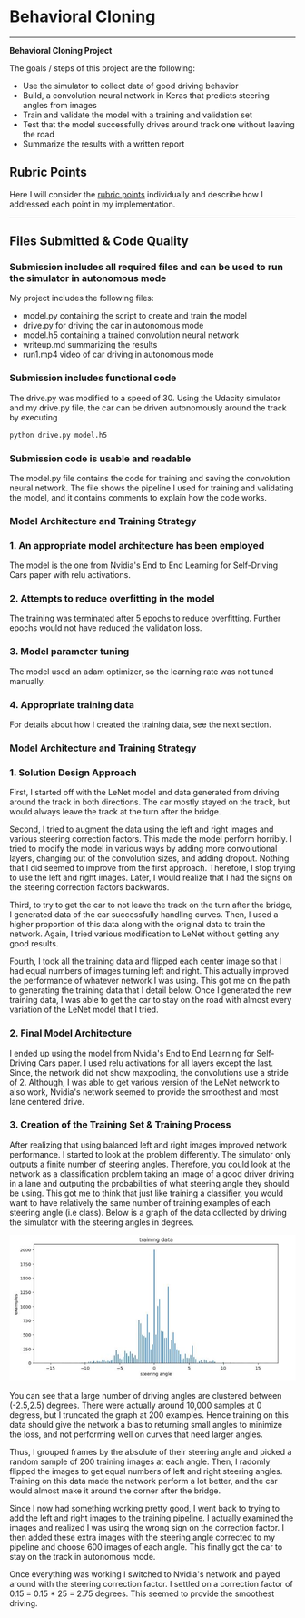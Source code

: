 # **Behavioral Cloning** 

---

**Behavioral Cloning Project**

The goals / steps of this project are the following:
* Use the simulator to collect data of good driving behavior
* Build, a convolution neural network in Keras that predicts steering angles from images
* Train and validate the model with a training and validation set
* Test that the model successfully drives around track one without leaving the road
* Summarize the results with a written report


[//]: # (Image References)

[data1]: ./training_data_raw.JPG
[data2]: ./training_data_absolute.JPG
[data3]: ./training_data_raw_with_augmentation.JPG
[data4]: ./training_data_absolute_with_augmentation.JPG


## Rubric Points

Here I will consider the [rubric points](https://review.udacity.com/#!/rubrics/432/view) individually and describe how I addressed each point in my implementation.  

---
## Files Submitted & Code Quality

### Submission includes all required files and can be used to run the simulator in autonomous mode

My project includes the following files:
* model.py containing the script to create and train the model
* drive.py for driving the car in autonomous mode
* model.h5 containing a trained convolution neural network 
* writeup.md summarizing the results
* run1.mp4 video of car driving in autonomous mode

### Submission includes functional code
The drive.py was modified to a speed of 30. Using the Udacity simulator and my drive.py file, the car can be driven autonomously around the track by executing 
```sh
python drive.py model.h5
```

### Submission code is usable and readable

The model.py file contains the code for training and saving the convolution neural network. The file shows the pipeline I used for training and validating the model, and it contains comments to explain how the code works.

### Model Architecture and Training Strategy

### 1. An appropriate model architecture has been employed

The model is the one from  Nvidia's End to End Learning for Self-Driving Cars paper with relu activations.  

### 2. Attempts to reduce overfitting in the model

The training was terminated after 5 epochs to reduce overfitting. Further epochs would not have reduced the validation loss.

### 3. Model parameter tuning

The model used an adam optimizer, so the learning rate was not tuned manually.

### 4. Appropriate training data

For details about how I created the training data, see the next section. 

### Model Architecture and Training Strategy

### 1. Solution Design Approach

First, I started off with the LeNet model and data generated from driving around the track in both directions. The car mostly stayed on the track, but would always leave the track at the turn after the bridge. 

Second, I tried to augment the data using the left and right images and various steering correction factors. This made the model perform horribly. I tried to modify the model in various ways by adding more convolutional layers, changing out of the convolution sizes, and adding dropout. Nothing that I did seemed to improve from the first approach. Therefore, I stop trying to use the left and right images. Later, I would realize that I had the signs on the steering correction factors backwards.

Third, to try to get the car to not leave the track on the turn after the bridge, I generated data of the car successfully handling curves. Then, I used a higher proportion of this data along with the original data to train the network. Again, I tried various modification to LeNet without getting any good results.

Fourth, I took all the training data and flipped each center image so that I had equal numbers of images turning left and right. This actually improved the performance of whatever network I was using. This got me on the path to generating the training data that I detail below. Once I generated the new training data, I was able to get the car to stay on the road with almost every variation of the LeNet model that I tried.

### 2. Final Model Architecture

I ended up using the model from Nvidia's End to End Learning for Self-Driving Cars paper. I used relu activations for all layers except the last. Since, the network did not show maxpooling, the convolutions use a stride of 2. Although, I was able to get various version of the LeNet network to also work, Nvidia's network seemed to provide the smoothest and most lane centered drive.

### 3. Creation of the Training Set & Training Process

After realizing that using balanced left and right images improved network performance. I started to look at the problem differently. The simulator only outputs a finite number of steering angles. Therefore, you could look at the network as a classification problem taking an image of a good driver driving in a lane and outputing the probabilities of what steering angle they should be using. This got me to think that just like training a classifier, you would want to have relatively the same number of training examples of each steering angle (i.e class). Below is a graph of the data collected by driving the simulator with the steering angles in degrees.

![alt text][data1]

You can see that a large number of driving angles are clustered between (-2.5,2.5) degrees. There were actually around 10,000 samples at 0 degress, but I truncated the graph at 200 examples. Hence training on this data should give the network a bias to returning small angles to minimize the loss, and not performing well on curves that need larger angles.

Thus, I grouped frames by the absolute of their steering angle and picked a random sample of 200 training images at each angle. Then, I radomly flipped the images to get equal numbers of left and right steering angles. Training on this data made the network perform a lot better, and the car would almost make it around the corner after the bridge.

Since I now had something working pretty good, I went back to trying to add the left and right images to the training pipeline. I actually examined the images and realized I was using the wrong sign on the correction factor. I then added these extra images with the steering angle corrected to my pipeline and choose 600 images of each angle. This finally got the car to stay on the track in autonomous mode.

Once everything was working I switched to Nvidia's network and played around with the steering correction factor. I settled on a correction factor of 0.15 = 0.15 * 25 = 2.75 degrees. This seemed to provide the smoothest driving. 
